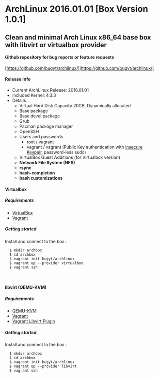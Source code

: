 # ArchLinux 2016.01.01 [Box Version 1.0.1]
## Clean and minimal Arch Linux x86_64 base box with libvirt or virtualbox provider


#### Github repository for bug reports or  feature requests
[https://github.com/bugyt/archlinux/](https://github.com/bugyt/archlinux/)

#### Release Info
* Current ArchLinux Release: 2016.01.01
* Included Kernel: 4.3.3
* Details
  * Virtual Hard Disk Capacity 20GB, Dynamically allocated
  * Base package
  * Base devel package
  * Grub
  * Pacman package manager
  * OpenSSH
  * Users and passwords
     * root / vagrant
     * vagrant / vagrant (Public Key authentication with [Insecure Keypair](https://github.com/mitchellh/vagrant/tree/master/keys), password-less sudo)
  * VirtualBox Guest Additions (for Virtualbox version)
  * __Network File System (NFS)__
  * __rsync__
  * __bash-completion__
  * __bash customizations__

#### Virtualbox 
##### Requirements
* [VirtualBox](https://www.virtualbox.org/wiki/Downloads)
* [Vagrant](https://www.vagrantup.com/downloads.html)


##### Getting started

Install and connect to the box :

      $ mkdir archbox
      $ cd archbox
      $ vagrant init bugyt/archlinux
      $ vagrant up --provider virtualbox
      $ vagrant ssh
<br />

#### libvirt (QEMU-KVM)
##### Requirements
* [QEMU-KVM](https://en.wikibooks.org/wiki/QEMU/Installing_QEMU)
* [Vagrant](https://www.vagrantup.com/downloads.html)
* [Vagrant Libvirt Plugin](https://github.com/pradels/vagrant-libvirt#installation)

##### Getting started

Install and connect to the box :

      $ mkdir archbox
      $ cd archbox
      $ vagrant init bugyt/archlinux
      $ vagrant up --provider libvirt
      $ vagrant ssh
<br />
